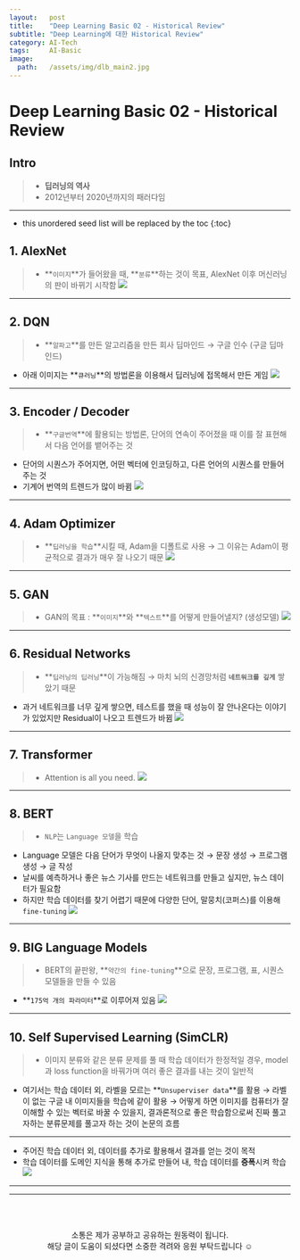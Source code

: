 ```yaml
---
layout:   post
title:    "Deep Learning Basic 02 - Historical Review"
subtitle: "Deep Learning에 대한 Historical Review"
category: AI-Tech
tags:     AI-Basic
image:
  path:   /assets/img/dlb_main2.jpg
---
```

# Deep Learning Basic 02 - Historical Review

## Intro
>- **딥러닝의 역사** <br>
>- 2012년부터 2020년까지의 패러다임

---

<!--more-->

* this unordered seed list will be replaced by the toc
{:toc}

## 1. **AlexNet**

>- **`이미지`**가 들어왔을 때, **`분류`**하는 것이 목표, AlexNet 이후 머신러닝의 판이 바뀌기 시작함
![](https://velog.velcdn.com/images/leejy1373/post/ec3a6e25-7780-4249-ace1-90618721c6c5/image.png)


---

## 2. DQN

>- **`알파고`**를 만든 알고리즘을 만든 회사 딥마인드 → 구글 인수 (구글 딥마인드)
- 아래 이미지는 **`큐러닝`**의 방법론을 이용해서 딥러닝에 접목해서 만든 게임
![](https://velog.velcdn.com/images/leejy1373/post/97da27d5-631d-4112-84f7-857bf77bd5f8/image.png)


---

## 3. Encoder / Decoder

>- **`구글번역`**에 활용되는 방법론, 단어의 연속이 주어졌을 때 이를 잘 표현해서 다음 언어를 뱉어주는 것
- 단어의 시퀀스가 주어지면, 어떤 벡터에 인코딩하고, 다른 언어의 시퀀스를 만들어 주는 것
- 기계어 번역의 트렌드가 많이 바뀜
![](https://velog.velcdn.com/images/leejy1373/post/2212179f-15ae-451d-b467-7b717b980ca7/image.png)


---

## 4. Adam Optimizer

>- **`딥러닝을 학습`**시킬 때, Adam을 디폴트로 사용 → 그 이유는 Adam이 평균적으로 결과가 매우 잘 나오기 때문
![](https://velog.velcdn.com/images/leejy1373/post/6470678c-61fe-4248-8392-e08058cdb78d/image.png)


---

## 5. GAN

>- GAN의 목표 : **`이미지`**와 **`텍스트`**를 어떻게 만들어낼지? (생성모델)
![](https://velog.velcdn.com/images/leejy1373/post/14f62715-d729-44d7-90dd-344c0616b139/image.png)


---

## 6. Residual Networks

>- **`딥러닝의 딥러닝`**이 가능해짐 → 마치 뇌의 신경망처럼 **`네트워크를 깊게`** 쌓았기 때문
- 과거 네트워크를 너무 깊게 쌓으면, 테스트를 했을 때 성능이 잘 안나온다는 이야기가 있었지만 Residual이 나오고 트렌드가 바뀜
![](https://velog.velcdn.com/images/leejy1373/post/245721c3-e631-4af5-ab6e-ef0ebd8680c4/image.png)


---

## 7. Transformer

>- Attention is all you need.
![](https://velog.velcdn.com/images/leejy1373/post/97b43a16-f44e-4be4-b6b1-c01bd9bd90da/image.png)


---

## 8. BERT

>- `NLP`는 `Language 모델`을 학습
- Language 모델은 다음 단어가 무엇이 나올지 맞추는 것 → 문장 생성 → 프로그램 생성 → 글 작성
- 날씨를 예측하거나 좋은 뉴스 기사를 만드는 네트워크를 만들고 싶지만, 뉴스 데이터가 필요함
- 하지만 학습 데이터를 찾기 어렵기 때문에 다양한 단어, 말뭉치(코퍼스)를 이용해 `fine-tuning`
![](https://velog.velcdn.com/images/leejy1373/post/5707d45b-f919-4ca5-93b5-d1593100ccba/image.png)


---

## 9. BIG Language Models

>- BERT의 끝판왕, **`약간의 fine-tuning`**으로 문장, 프로그램, 표, 시퀀스 모델들을 만들 수 있음
- **`175억 개의 파라미터`**로 이루어져 있음
![](https://velog.velcdn.com/images/leejy1373/post/264358a4-3f67-4dc3-8507-5dc113adbc93/image.png)


---

## 10. Self Supervised Learning (SimCLR)

>- 이미지 분류와 같은 분류 문제를 풀 때 학습 데이터가 한정적일 경우, model과 loss function을 바꿔가며 여러 좋은 결과를 내는 것이 일반적
- 여기서는 학습 데이터 외, 라벨을 모르는 **`Unsuperviser data`**를 활용
 → 라벨이 없는 구글 내 이미지들을 학습에 같이 활용
 → 어떻게 하면 이미지를 컴퓨터가 잘 이해할 수 있는 벡터로 바꿀 수 있을지, 결과론적으로 좋은 학습함으로써 진짜 풀고자하는 분류문제를 풀고자 하는 것이 논문의 흐름
---
- 주어진 학습 데이터 외, 데이터를 추가로 활용해서 결과를 얻는 것이 목적
- 학습 데이터를 도메인 지식을 통해 추가로 만들어 내, 학습 데이터를 **증폭**시켜 학습
![](https://velog.velcdn.com/images/leejy1373/post/4fb2acb0-f94f-43a1-9f2a-7881f1f1e6b8/image.png)

---

---

<!--more-->

<br><br>

<div align="center">
소통은 제가 공부하고 공유하는 원동력이 됩니다.<br>
해당 글이 도움이 되셨다면 소중한 격려와 응원 부탁드립니다 ☺️
</div>  